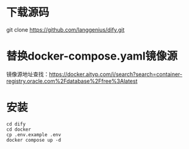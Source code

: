 # 下载源码 
git clone https://github.com/langgenius/dify.git

# 替换docker-compose.yaml镜像源
镜像源地址查找：https://docker.aityp.com/i/search?search=container-registry.oracle.com%2Fdatabase%2Ffree%3Alatest

# 安装
```
cd dify
cd docker
cp .env.example .env
docker compose up -d
```
